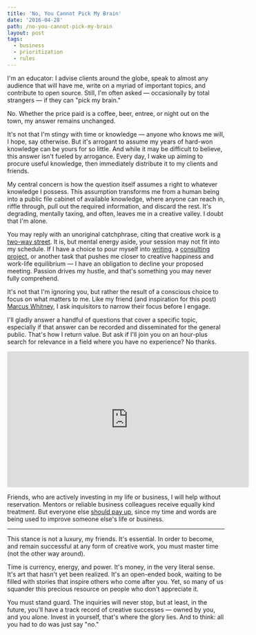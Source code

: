 ```yaml
---
title: 'No, You Cannot Pick My Brain'
date: '2016-04-28'
path: /no-you-cannot-pick-my-brain
layout: post
tags:
  - business
  - prioritization
  - rules
---
```

I'm an educator: I advise clients around the globe, speak to almost any audience that will have me, write on a myriad of important topics, and contribute to open source. Still, I'm often asked &mdash; occasionally by total strangers &mdash; if they can "pick my brain."

No. Whether the price paid is a coffee, beer, entree, or night out on the town, my answer remains unchanged.

It's not that I'm stingy with time or knowledge &mdash; anyone who knows me will, I hope, say otherwise. But it's arrogant to assume my years of hard-won knowledge can be yours for so little. And while it may be difficult to believe, this answer isn't fueled by arrogance. Every day, I wake up aiming to procure useful knowledge, then immediately distribute it to my clients and friends.

My central concern is how the question itself assumes a right to whatever knowledge I possess. This assumption transforms me from a human being into a public file cabinet of available knowledge, where anyone can reach in, riffle through, pull out the required information, and discard the rest. It's degrading, mentally taxing, and often, leaves me in a creative valley. I doubt that I'm alone.
 
You may reply with an unoriginal catchphrase, citing that creative work is [a two-way street](https://hbr.org/2015/01/the-art-of-giving-and-receiving-advice). It is, but mental energy aside, your session may not fit into my schedule. If I have a choice to pour myself into [writing](http://nicholaswyoung.com), a [consulting project](http://untilnow.co), or another task that pushes me closer to creative happiness and work-life equilibrium &mdash; I have an obligation to decline your proposed meeting. Passion drives my hustle, and that's something you may never fully comprehend.

It's not that I'm ignoring you, but rather the result of a conscious choice to focus on what matters to me. Like my friend (and inspiration for this post) [Marcus Whitney](http://www.unlikely.co/marcus-whitney), I ask inquisitors to narrow their focus before I engage. 

I'll gladly answer a handful of questions that cover a specific topic, especially if that answer can be recorded and disseminated for the general public. That's how I return value. But ask if I'll join you on an hour-plus search for relevance in a field where you have no experience? No thanks.

<iframe width="560" height="315" src="https://www.youtube.com/embed/0u_U7bw4MjM" frameborder="0" allowfullscreen></iframe>

Friends, who are actively investing in my life or business, I will help without reservation. Mentors or reliable business colleagues receive equally kind treatment. But everyone else [should pay up](https://creativemornings.com/talks/mike-monteiro--2/1), since my time and words are being used to improve someone else's life or business.

---

This stance is not a luxury, my friends. It's essential. In order to become, and remain successful at any form of creative work, you must master time (not the other way around).

Time is currency, energy, and power. It's money, in the very literal sense. It's art that hasn't yet been realized. It's an open-ended book, waiting to be filled with stories that inspire others who come after you. Yet, so many of us squander this precious resource on people who don't appreciate it.

You must stand guard. The inquiries will never stop, but at least, in the future, you'll have a track record of creative successes &mdash; owned by you, and you alone. Invest in yourself, that's where the glory lies. And to think: all you had to do was just say "no."
